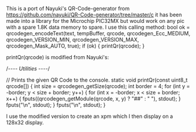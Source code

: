 This is a port of Nayuki's QR-Code-generator from https://github.com/nayuki/QR-Code-generator/tree/master/c
it has been made into a library for the Microchip PIC32MX but would work on any pic with a spare 1.8K data 
memory to spare. 
I use this calling method:
bool ok = qrcodegen_encodeText(text, tempBuffer, qrcode, qrcodegen_Ecc_MEDIUM,	qrcodegen_VERSION_MIN,
        qrcodegen_VERSION_MAX, qrcodegen_Mask_AUTO, true);
	if (ok)
    {
        printQr(qrcode);
    }

printQr(qrcode) is modified from Nayuki's:

/*---- Utilities ----*/

// Prints the given QR Code to the console.
static void printQr(const uint8_t qrcode[]) {
	int size = qrcodegen_getSize(qrcode);
	int border = 4;
	for (int y = -border; y < size + border; y++) {
		for (int x = -border; x < size + border; x++) {
			fputs((qrcodegen_getModule(qrcode, x, y) ? "##" : "  "), stdout);
		}
		fputs("\n", stdout);
	}
	fputs("\n", stdout);
}

I use the modified version to create an xpm which I then display on a 128x32 display.
